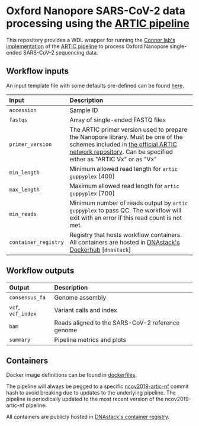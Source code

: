 # Oxford Nanopore SARS-CoV-2 data processing using the [ARTIC pipeline](https://artic.network/ncov-2019/ncov2019-bioinformatics-sop.html)

This repository provides a WDL wrapper for running the [Connor lab's implementation](https://github.com/connor-lab/ncov2019-artic-nf) of the [ARTIC pipeline](https://artic.network/ncov-2019/ncov2019-bioinformatics-sop.html) to process Oxford Nanopore single-ended SARS-CoV-2 sequencing data.


## Workflow inputs

An input template file with some defaults pre-defined can be found [here](./workflows/inputs.json).

| Input | Description |
|:-|:-|
| `accession` | Sample ID |
| `fastqs` | Array of single-ended FASTQ files |
| `primer_version` | The ARTIC primer version used to prepare the Nanopore library. Must be one of the schemes included in [the official ARTIC network repository](https://github.com/artic-network/artic-ncov2019/tree/master/primer_schemes/nCoV-2019). Can be specified either as "ARTIC Vx" or as "Vx" |
| `min_length` | Minimum allowed read length for `artic guppyplex` [400] |
| `max_length` | Maximum allowed read length for `artic guppyplex` [700] |
| `min_reads` | Minimum number of reads output by `artic guppyplex` to pass QC. The workflow will exit with an error if this read count is not met. |
| `container_registry` | Registry that hosts workflow containers. All containers are hosted in [DNAstack's Dockerhub](https://hub.docker.com/u/dnastack) [`dnastack`] |


## Workflow outputs

| Output | Description |
|:-|:-|
| `consensus_fa` | Genome assembly |
| `vcf`, `vcf_index` | Variant calls and index |
| `bam` | Reads aligned to the SARS-CoV-2 reference genome |
| `summary` | Pipeline metrics and plots |


## Containers

Docker image definitions can be found in [dockerfiles](./dockerfiles).

The pipeline will always be pegged to a specific [ncov2019-artic-nf](https://github.com/connor-lab/ncov2019-artic-nf) commit hash to avoid breaking due to updates to the underlying pipeline. The pipeline is periodically updated to the most recent version of the ncov2019-artic-nf pipeline.

All containers are publicly hosted in [DNAstack's container registry](https://hub.docker.com/u/dnastack).
